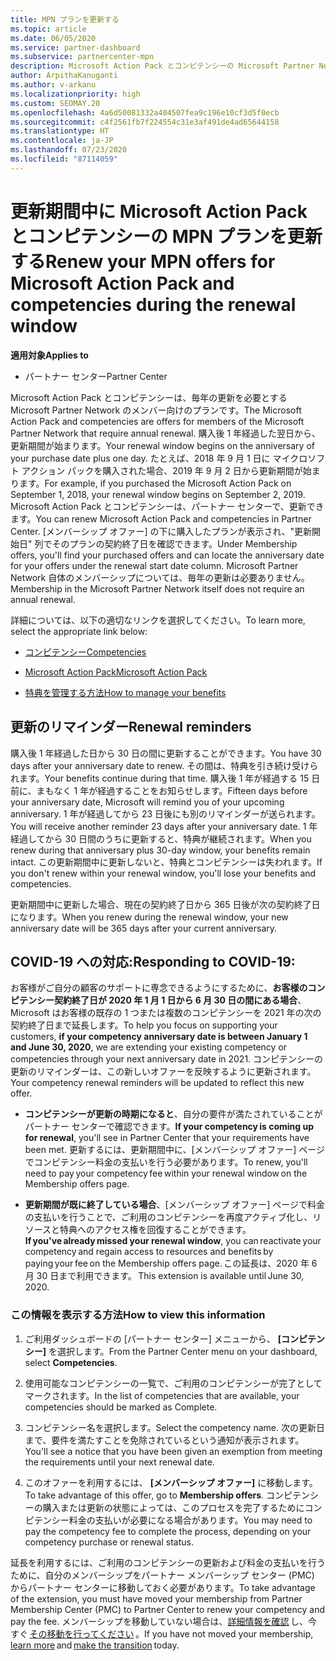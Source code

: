 ```yaml
---
title: MPN プランを更新する
ms.topic: article
ms.date: 06/05/2020
ms.service: partner-dashboard
ms.subservice: partnercenter-mpn
description: Microsoft Action Pack とコンピテンシーの Microsoft Partner Network (MPN) プランを更新します。購入後 1 年経過した翌日から更新期間が始まります。
author: ArpithaKanuganti
ms.author: v-arkanu
ms.localizationpriority: high
ms.custom: SEOMAY.20
ms.openlocfilehash: 4a6d50081332a404507fea9c196e10cf3d5f0ecb
ms.sourcegitcommit: c4f2561fb7f224554c31e3af491de4ad65644158
ms.translationtype: HT
ms.contentlocale: ja-JP
ms.lasthandoff: 07/23/2020
ms.locfileid: "87114059"
---
```

# <a name="renew-your-mpn-offers-for-microsoft-action-pack-and-competencies-during-the-renewal-window"></a><span data-ttu-id="359d5-103">更新期間中に Microsoft Action Pack とコンピテンシーの MPN プランを更新する</span><span class="sxs-lookup"><span data-stu-id="359d5-103">Renew your MPN offers for Microsoft Action Pack and competencies during the renewal window</span></span>

<span data-ttu-id="359d5-104">**適用対象**</span><span class="sxs-lookup"><span data-stu-id="359d5-104">**Applies to**</span></span>

- <span data-ttu-id="359d5-105">パートナー センター</span><span class="sxs-lookup"><span data-stu-id="359d5-105">Partner Center</span></span>

<span data-ttu-id="359d5-106">Microsoft Action Pack とコンピテンシーは、毎年の更新を必要とする Microsoft Partner Network のメンバー向けのプランです。</span><span class="sxs-lookup"><span data-stu-id="359d5-106">The Microsoft Action Pack and competencies are offers for members of the Microsoft Partner Network that require annual renewal.</span></span> <span data-ttu-id="359d5-107">購入後 1 年経過した翌日から、更新期間が始まります。</span><span class="sxs-lookup"><span data-stu-id="359d5-107">Your renewal window begins on the anniversary of your purchase date plus one day.</span></span> <span data-ttu-id="359d5-108">たとえば、2018 年 9 月 1 日に マイクロソフト アクション パックを購入された場合、2019 年 9 月 2 日から更新期間が始まります。</span><span class="sxs-lookup"><span data-stu-id="359d5-108">For example, if you purchased the Microsoft Action Pack on September 1, 2018, your renewal window begins on September 2, 2019.</span></span> <span data-ttu-id="359d5-109">Microsoft Action Pack とコンピテンシーは、パートナー センターで、更新できます。</span><span class="sxs-lookup"><span data-stu-id="359d5-109">You can renew Microsoft Action Pack and competencies in Partner Center.</span></span> <span data-ttu-id="359d5-110">[メンバーシップ オファー] の下に購入したプランが表示され、"更新開始日" 列でそのプランの契約終了日を確認できます。</span><span class="sxs-lookup"><span data-stu-id="359d5-110">Under Membership offers, you'll find your purchased offers and can locate the anniversary date for your offers under the renewal start date column.</span></span> <span data-ttu-id="359d5-111">Microsoft Partner Network 自体のメンバーシップについては、毎年の更新は必要ありません。</span><span class="sxs-lookup"><span data-stu-id="359d5-111">Membership in the Microsoft Partner Network itself does not require an annual renewal.</span></span> 

<span data-ttu-id="359d5-112">詳細については、以下の適切なリンクを選択してください。</span><span class="sxs-lookup"><span data-stu-id="359d5-112">To learn more, select the appropriate link below:</span></span> 

- [<span data-ttu-id="359d5-113">コンピテンシー</span><span class="sxs-lookup"><span data-stu-id="359d5-113">Competencies</span></span>](learn-about-competencies.md)

- [<span data-ttu-id="359d5-114">Microsoft Action Pack</span><span class="sxs-lookup"><span data-stu-id="359d5-114">Microsoft Action Pack</span></span>](mpn-get-action-pack.md)

- [<span data-ttu-id="359d5-115">特典を管理する方法</span><span class="sxs-lookup"><span data-stu-id="359d5-115">How to manage your benefits</span></span>](manage-your-partner-network-benefits.md)

## <a name="renewal-reminders"></a><span data-ttu-id="359d5-116">更新のリマインダー</span><span class="sxs-lookup"><span data-stu-id="359d5-116">Renewal reminders</span></span> 

<span data-ttu-id="359d5-117">購入後 1 年経過した日から 30 日の間に更新することができます。</span><span class="sxs-lookup"><span data-stu-id="359d5-117">You have 30 days after your anniversary date to renew.</span></span> <span data-ttu-id="359d5-118">その間は、特典を引き続け受けられます。</span><span class="sxs-lookup"><span data-stu-id="359d5-118">Your benefits continue during that time.</span></span> <span data-ttu-id="359d5-119">購入後 1 年が経過する 15 日前に、まもなく 1 年が経過することをお知らせします。</span><span class="sxs-lookup"><span data-stu-id="359d5-119">Fifteen days before your anniversary date, Microsoft will remind you of your upcoming anniversary.</span></span> <span data-ttu-id="359d5-120">1 年が経過してから 23 日後にも別のリマインダーが送られます。</span><span class="sxs-lookup"><span data-stu-id="359d5-120">You will receive another reminder 23 days after your anniversary date.</span></span> <span data-ttu-id="359d5-121">1 年経過してから 30 日間のうちに更新すると、特典が継続されます。</span><span class="sxs-lookup"><span data-stu-id="359d5-121">When you renew during that anniversary plus 30-day window, your benefits remain intact.</span></span> <span data-ttu-id="359d5-122">この更新期間中に更新しないと、特典とコンピテンシーは失われます。</span><span class="sxs-lookup"><span data-stu-id="359d5-122">If you don't renew within your renewal window, you'll lose your benefits and competencies.</span></span>

<span data-ttu-id="359d5-123">更新期間中に更新した場合、現在の契約終了日から 365 日後が次の契約終了日になります。</span><span class="sxs-lookup"><span data-stu-id="359d5-123">When you renew during the renewal window, your new anniversary date will be 365 days after your current anniversary.</span></span>

## <a name="responding-to-covid-19"></a><span data-ttu-id="359d5-124">COVID-19 への対応:</span><span class="sxs-lookup"><span data-stu-id="359d5-124">Responding to COVID-19:</span></span>

<span data-ttu-id="359d5-125">お客様がご自分の顧客のサポートに専念できるようにするために、**お客様のコンピテンシー契約終了日が 2020 年 1 月 1 日から 6 月 30 日の間にある場合**、Microsoft はお客様の既存の 1 つまたは複数のコンピテンシーを 2021 年の次の契約終了日まで延長します。</span><span class="sxs-lookup"><span data-stu-id="359d5-125">To help you focus on supporting your customers, **if your competency anniversary date is between January 1 and June 30, 2020**, we are extending your existing competency or competencies through your next anniversary date in 2021.</span></span> <span data-ttu-id="359d5-126">コンピテンシーの更新のリマインダーは、この新しいオファーを反映するように更新されます。</span><span class="sxs-lookup"><span data-stu-id="359d5-126">Your competency renewal reminders will be updated to reflect this new offer.</span></span> 

- <span data-ttu-id="359d5-127">**コンピテンシーが更新の時期になると**、自分の要件が満たされていることがパートナー センターで確認できます。</span><span class="sxs-lookup"><span data-stu-id="359d5-127">**If your competency is coming up for renewal**, you'll see in Partner Center that your requirements have been met.</span></span> <span data-ttu-id="359d5-128">更新するには、更新期間中に、[メンバーシップ オファー] ページでコンピテンシー料金の支払いを行う必要があります。</span><span class="sxs-lookup"><span data-stu-id="359d5-128">To renew, you'll need to pay your competency fee within your renewal window on the Membership offers page.</span></span> 

- <span data-ttu-id="359d5-129">**更新期間が既に終了している場合**、[メンバーシップ オファー] ページで料金の支払いを行うことで、ご利用のコンピテンシーを再度アクティブ化し、リソースと特典へのアクセス権を回復することができます。</span><span class="sxs-lookup"><span data-stu-id="359d5-129">**If you've already missed your renewal window**, you can reactivate your competency and regain access to resources and benefits by paying your fee on the Membership offers page.</span></span><span data-ttu-id="359d5-130"> この延長は、2020 年 6 月 30 日まで利用できます。</span><span class="sxs-lookup"><span data-stu-id="359d5-130"> This extension is available until June 30, 2020.</span></span>   

### <a name="how-to-view-this-information"></a><span data-ttu-id="359d5-131">この情報を表示する方法</span><span class="sxs-lookup"><span data-stu-id="359d5-131">How to view this information</span></span>

1. <span data-ttu-id="359d5-132">ご利用ダッシュボードの [パートナー センター] メニューから、 **[コンピテンシー]** を選択します。</span><span class="sxs-lookup"><span data-stu-id="359d5-132">From the Partner Center menu on your dashboard, select **Competencies**.</span></span>  

2. <span data-ttu-id="359d5-133">使用可能なコンピテンシーの一覧で、ご利用のコンピテンシーが完了としてマークされます。</span><span class="sxs-lookup"><span data-stu-id="359d5-133">In the list of competencies that are available, your competencies should be marked as Complete.</span></span>  

3. <span data-ttu-id="359d5-134">コンピテンシー名を選択します。</span><span class="sxs-lookup"><span data-stu-id="359d5-134">Select the competency name.</span></span> <span data-ttu-id="359d5-135">次の更新日まで、要件を満たすことを免除されているという通知が表示されます。</span><span class="sxs-lookup"><span data-stu-id="359d5-135">You'll see a notice that you have been given an exemption from meeting the requirements until your next renewal date.</span></span>   

4. <span data-ttu-id="359d5-136">このオファーを利用するには、 **[メンバーシップ オファー]** に移動します。</span><span class="sxs-lookup"><span data-stu-id="359d5-136">To take advantage of this offer, go to **Membership offers**.</span></span> <span data-ttu-id="359d5-137">コンピテンシーの購入または更新の状態によっては、このプロセスを完了するためにコンピテンシー料金の支払いが必要になる場合があります。</span><span class="sxs-lookup"><span data-stu-id="359d5-137">You may need to pay the competency fee to complete the process, depending on your competency purchase or renewal status.</span></span> 

<span data-ttu-id="359d5-138">延長を利用するには、ご利用のコンピテンシーの更新および料金の支払いを行うために、自分のメンバーシップをパートナー メンバーシップ センター (PMC) からパートナー センターに移動しておく必要があります。</span><span class="sxs-lookup"><span data-stu-id="359d5-138">To take advantage of the extension, you must have moved your membership from Partner Membership Center (PMC) to Partner Center to renew your competency and pay the fee.</span></span> <span data-ttu-id="359d5-139">メンバーシップを移動していない場合は、[詳細情報を確認](prepare-pmc-pc-migration.md) し、今すぐ [その移動を行ってください](https://partners.microsoft.com/partnerprogram/Welcome.aspx) 。</span><span class="sxs-lookup"><span data-stu-id="359d5-139">If you have not moved your membership, [learn more](prepare-pmc-pc-migration.md) and [make the transition](https://partners.microsoft.com/partnerprogram/Welcome.aspx) today.</span></span>  
